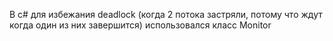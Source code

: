 В c# для избежания deadlock (когда 2 потока застряли, потому что ждут когда один из них завершится) использовался класс Monitor
